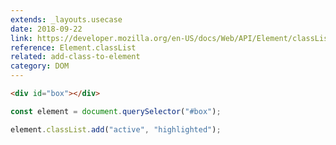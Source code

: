 ```yaml
---
extends: _layouts.usecase
date: 2018-09-22
link: https://developer.mozilla.org/en-US/docs/Web/API/Element/classList
reference: Element.classList
related: add-class-to-element
category: DOM
---
```


```html
<div id="box"></div>
```

```javascript
const element = document.querySelector("#box");

element.classList.add("active", "highlighted");
```
